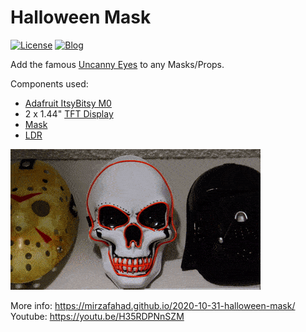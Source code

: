 # Halloween Mask
[![License](https://img.shields.io/badge/license-MIT-red)](https://opensource.org/licenses/MIT)
[![Blog](https://img.shields.io/badge/blog-post-yellow)](https://mirzafahad.github.io/2020-10-31-halloween-mask/)

Add the famous [Uncanny Eyes](https://learn.adafruit.com/animated-electronic-eyes) to any Masks/Props. 

Components used:
- [Adafruit ItsyBitsy M0](https://www.adafruit.com/product/3727)
- 2 x 1.44" [TFT Display](https://tinyurl.com/y4xz52jo)
- [Mask](https://tinyurl.com/y5uo26v6)
- [LDR](https://www.adafruit.com/product/161) 

![Mask in action](/img/halloween.gif)

More info: https://mirzafahad.github.io/2020-10-31-halloween-mask/
Youtube: https://youtu.be/H35RDPNnSZM